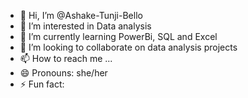 - 👋 Hi, I’m @Ashake-Tunji-Bello
- 👀 I’m interested in Data analysis
- 🌱 I’m currently learning PowerBi, SQL and Excel
- 💞️ I’m looking to collaborate on data analysis projects
- 📫 How to reach me ...
- 😄 Pronouns: she/her
- ⚡ Fun fact: 

<!---
Ashake-Tunji-Bello/Ashake-Tunji-Bello is a ✨ special ✨ repository because its `README.md` (this file) appears on your GitHub profile.
You can click the Preview link to take a look at your changes.
--->
